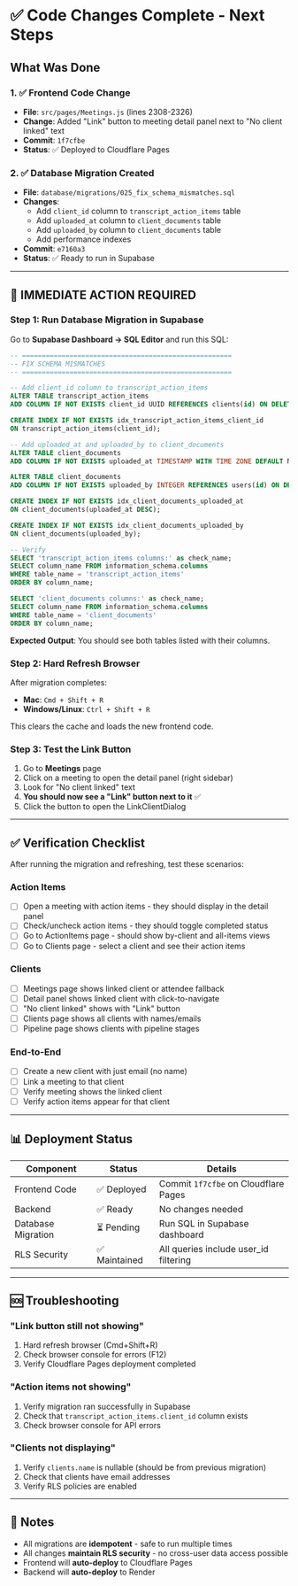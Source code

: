# ✅ Code Changes Complete - Next Steps

## What Was Done

### 1. ✅ Frontend Code Change
- **File**: `src/pages/Meetings.js` (lines 2308-2326)
- **Change**: Added "Link" button to meeting detail panel next to "No client linked" text
- **Commit**: `1f7cfbe`
- **Status**: ✅ Deployed to Cloudflare Pages

### 2. ✅ Database Migration Created
- **File**: `database/migrations/025_fix_schema_mismatches.sql`
- **Changes**:
  - Add `client_id` column to `transcript_action_items` table
  - Add `uploaded_at` column to `client_documents` table
  - Add `uploaded_by` column to `client_documents` table
  - Add performance indexes
- **Commit**: `e7160a3`
- **Status**: ✅ Ready to run in Supabase

---

## 🚀 IMMEDIATE ACTION REQUIRED

### Step 1: Run Database Migration in Supabase

Go to **Supabase Dashboard → SQL Editor** and run this SQL:

```sql
-- =====================================================
-- FIX SCHEMA MISMATCHES
-- =====================================================

-- Add client_id column to transcript_action_items
ALTER TABLE transcript_action_items
ADD COLUMN IF NOT EXISTS client_id UUID REFERENCES clients(id) ON DELETE CASCADE;

CREATE INDEX IF NOT EXISTS idx_transcript_action_items_client_id 
ON transcript_action_items(client_id);

-- Add uploaded_at and uploaded_by to client_documents
ALTER TABLE client_documents
ADD COLUMN IF NOT EXISTS uploaded_at TIMESTAMP WITH TIME ZONE DEFAULT NOW();

ALTER TABLE client_documents
ADD COLUMN IF NOT EXISTS uploaded_by INTEGER REFERENCES users(id) ON DELETE CASCADE;

CREATE INDEX IF NOT EXISTS idx_client_documents_uploaded_at 
ON client_documents(uploaded_at DESC);

CREATE INDEX IF NOT EXISTS idx_client_documents_uploaded_by 
ON client_documents(uploaded_by);

-- Verify
SELECT 'transcript_action_items columns:' as check_name;
SELECT column_name FROM information_schema.columns 
WHERE table_name = 'transcript_action_items' 
ORDER BY column_name;

SELECT 'client_documents columns:' as check_name;
SELECT column_name FROM information_schema.columns 
WHERE table_name = 'client_documents' 
ORDER BY column_name;
```

**Expected Output**: You should see both tables listed with their columns.

### Step 2: Hard Refresh Browser

After migration completes:
- **Mac**: `Cmd + Shift + R`
- **Windows/Linux**: `Ctrl + Shift + R`

This clears the cache and loads the new frontend code.

### Step 3: Test the Link Button

1. Go to **Meetings** page
2. Click on a meeting to open the detail panel (right sidebar)
3. Look for "No client linked" text
4. **You should now see a "Link" button next to it** ✅
5. Click the button to open the LinkClientDialog

---

## ✅ Verification Checklist

After running the migration and refreshing, test these scenarios:

### Action Items
- [ ] Open a meeting with action items - they should display in the detail panel
- [ ] Check/uncheck action items - they should toggle completed status
- [ ] Go to ActionItems page - should show by-client and all-items views
- [ ] Go to Clients page - select a client and see their action items

### Clients
- [ ] Meetings page shows linked client or attendee fallback
- [ ] Detail panel shows linked client with click-to-navigate
- [ ] "No client linked" shows with "Link" button
- [ ] Clients page shows all clients with names/emails
- [ ] Pipeline page shows clients with pipeline stages

### End-to-End
- [ ] Create a new client with just email (no name)
- [ ] Link a meeting to that client
- [ ] Verify meeting shows the linked client
- [ ] Verify action items appear for that client

---

## 📊 Deployment Status

| Component | Status | Details |
|-----------|--------|---------|
| Frontend Code | ✅ Deployed | Commit `1f7cfbe` on Cloudflare Pages |
| Backend | ✅ Ready | No changes needed |
| Database Migration | ⏳ Pending | Run SQL in Supabase dashboard |
| RLS Security | ✅ Maintained | All queries include user_id filtering |

---

## 🆘 Troubleshooting

### "Link button still not showing"
1. Hard refresh browser (Cmd+Shift+R)
2. Check browser console for errors (F12)
3. Verify Cloudflare Pages deployment completed

### "Action items not showing"
1. Verify migration ran successfully in Supabase
2. Check that `transcript_action_items.client_id` column exists
3. Check browser console for API errors

### "Clients not displaying"
1. Verify `clients.name` is nullable (should be from previous migration)
2. Check that clients have email addresses
3. Verify RLS policies are enabled

---

## 📝 Notes

- All migrations are **idempotent** - safe to run multiple times
- All changes **maintain RLS security** - no cross-user data access possible
- Frontend will **auto-deploy** to Cloudflare Pages
- Backend will **auto-deploy** to Render

